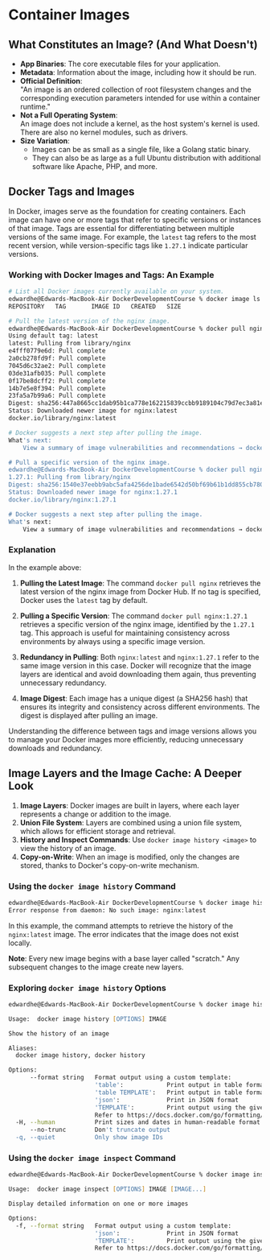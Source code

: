 # Container Images

## What Constitutes an Image? (And What Doesn't)

- **App Binaries**: The core executable files for your application.
- **Metadata**: Information about the image, including how it should be run.
- **Official Definition**:  
  "An image is an ordered collection of root filesystem changes and the corresponding execution parameters intended for use within a container runtime."
- **Not a Full Operating System**:  
  An image does not include a kernel, as the host system's kernel is used. There are also no kernel modules, such as drivers.
- **Size Variation**:  
  - Images can be as small as a single file, like a Golang static binary.
  - They can also be as large as a full Ubuntu distribution with additional software like Apache, PHP, and more.

## Docker Tags and Images

In Docker, images serve as the foundation for creating containers. Each image can have one or more tags that refer to specific versions or instances of that image. Tags are essential for differentiating between multiple versions of the same image. For example, the `latest` tag refers to the most recent version, while version-specific tags like `1.27.1` indicate particular versions.

### Working with Docker Images and Tags: An Example

```zsh
# List all Docker images currently available on your system.
edwardhe@Edwards-MacBook-Air DockerDevelopmentCourse % docker image ls
REPOSITORY   TAG       IMAGE ID   CREATED   SIZE

# Pull the latest version of the nginx image.
edwardhe@Edwards-MacBook-Air DockerDevelopmentCourse % docker pull nginx
Using default tag: latest
latest: Pulling from library/nginx
e4fff0779e6d: Pull complete 
2a0cb278fd9f: Pull complete 
7045d6c32ae2: Pull complete 
03de31afb035: Pull complete 
0f17be8dcff2: Pull complete 
14b7e5e8f394: Pull complete 
23fa5a7b99a6: Pull complete 
Digest: sha256:447a8665cc1dab95b1ca778e162215839ccbb9189104c79d7ec3a81e14577add
Status: Downloaded newer image for nginx:latest
docker.io/library/nginx:latest

# Docker suggests a next step after pulling the image.
What's next:
    View a summary of image vulnerabilities and recommendations → docker scout quickview nginx

# Pull a specific version of the nginx image.
edwardhe@Edwards-MacBook-Air DockerDevelopmentCourse % docker pull nginx:1.27.1
1.27.1: Pulling from library/nginx
Digest: sha256:1540e37eebb9abc5afa4256de1bade6542d50bf69b61b1dd855cb7804aaaf444
Status: Downloaded newer image for nginx:1.27.1
docker.io/library/nginx:1.27.1

# Docker suggests a next step after pulling the image.
What's next:
    View a summary of image vulnerabilities and recommendations → docker scout quickview nginx:1.27.1
```

### Explanation

In the example above:

1. **Pulling the Latest Image**: The command `docker pull nginx` retrieves the latest version of the nginx image from Docker Hub. If no tag is specified, Docker uses the `latest` tag by default.

2. **Pulling a Specific Version**: The command `docker pull nginx:1.27.1` retrieves a specific version of the nginx image, identified by the `1.27.1` tag. This approach is useful for maintaining consistency across environments by always using a specific image version.

3. **Redundancy in Pulling**: Both `nginx:latest` and `nginx:1.27.1` refer to the same image version in this case. Docker will recognize that the image layers are identical and avoid downloading them again, thus preventing unnecessary redundancy.

4. **Image Digest**: Each image has a unique digest (a SHA256 hash) that ensures its integrity and consistency across different environments. The digest is displayed after pulling an image.

Understanding the difference between tags and image versions allows you to manage your Docker images more efficiently, reducing unnecessary downloads and redundancy.

## Image Layers and the Image Cache: A Deeper Look

1. **Image Layers**: Docker images are built in layers, where each layer represents a change or addition to the image.
2. **Union File System**: Layers are combined using a union file system, which allows for efficient storage and retrieval.
3. **History and Inspect Commands**: Use `docker image history <image>` to view the history of an image.
4. **Copy-on-Write**: When an image is modified, only the changes are stored, thanks to Docker's copy-on-write mechanism.

### Using the `docker image history` Command

```zsh
edwardhe@Edwards-MacBook-Air DockerDevelopmentCourse % docker image history nginx:latest
Error response from daemon: No such image: nginx:latest
```

In this example, the command attempts to retrieve the history of the `nginx:latest` image. The error indicates that the image does not exist locally.

**Note**: Every new image begins with a base layer called "scratch." Any subsequent changes to the image create new layers.

### Exploring `docker image history` Options

```zsh
edwardhe@Edwards-MacBook-Air DockerDevelopmentCourse % docker image history --help

Usage:  docker image history [OPTIONS] IMAGE

Show the history of an image

Aliases:
  docker image history, docker history

Options:
      --format string   Format output using a custom template:
                        'table':            Print output in table format with column headers (default)
                        'table TEMPLATE':   Print output in table format using the given Go template
                        'json':             Print in JSON format
                        'TEMPLATE':         Print output using the given Go template.
                        Refer to https://docs.docker.com/go/formatting/ for more information about formatting output with templates
  -H, --human           Print sizes and dates in human-readable format (default true)
      --no-trunc        Don't truncate output
  -q, --quiet           Only show image IDs
```

### Using the `docker image inspect` Command

```zsh
edwardhe@Edwards-MacBook-Air DockerDevelopmentCourse % docker image inspect --help

Usage:  docker image inspect [OPTIONS] IMAGE [IMAGE...]

Display detailed information on one or more images

Options:
  -f, --format string   Format output using a custom template:
                        'json':             Print in JSON format
                        'TEMPLATE':         Print output using the given Go template.
                        Refer to https://docs.docker.com/go/formatting/ for more information about formatting output with templates
```
